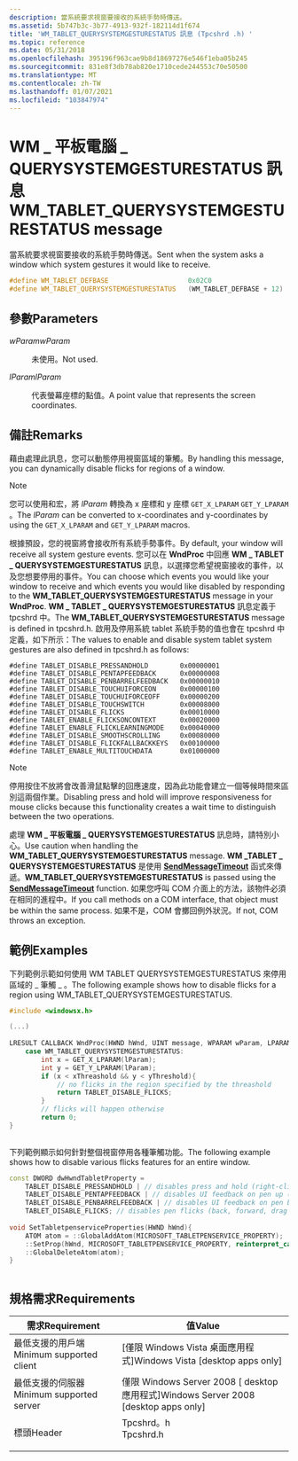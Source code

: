 ```yaml
---
description: 當系統要求視窗要接收的系統手勢時傳送。
ms.assetid: 5b747b3c-3b77-4913-932f-182114d1f674
title: 'WM_TABLET_QUERYSYSTEMGESTURESTATUS 訊息 (Tpcshrd .h) '
ms.topic: reference
ms.date: 05/31/2018
ms.openlocfilehash: 395196f963cae9b8d18697276e546f1eba05b245
ms.sourcegitcommit: 831e8f3db78ab820e1710cede244553c70e50500
ms.translationtype: MT
ms.contentlocale: zh-TW
ms.lasthandoff: 01/07/2021
ms.locfileid: "103847974"
---
```

# <a name="wm_tablet_querysystemgesturestatus-message"></a><span data-ttu-id="701dd-103">WM \_ 平板電腦 \_ QUERYSYSTEMGESTURESTATUS 訊息</span><span class="sxs-lookup"><span data-stu-id="701dd-103">WM\_TABLET\_QUERYSYSTEMGESTURESTATUS message</span></span>

<span data-ttu-id="701dd-104">當系統要求視窗要接收的系統手勢時傳送。</span><span class="sxs-lookup"><span data-stu-id="701dd-104">Sent when the system asks a window which system gestures it would like to receive.</span></span>


```C++
#define WM_TABLET_DEFBASE                    0x02C0
#define WM_TABLET_QUERYSYSTEMGESTURESTATUS   (WM_TABLET_DEFBASE + 12)       
```



## <a name="parameters"></a><span data-ttu-id="701dd-105">參數</span><span class="sxs-lookup"><span data-stu-id="701dd-105">Parameters</span></span>

<dl> <dt>

<span data-ttu-id="701dd-106">*wParam*</span><span class="sxs-lookup"><span data-stu-id="701dd-106">*wParam*</span></span> 
</dt> <dd>

<span data-ttu-id="701dd-107">未使用。</span><span class="sxs-lookup"><span data-stu-id="701dd-107">Not used.</span></span>

</dd> <dt>

<span data-ttu-id="701dd-108">*lParam*</span><span class="sxs-lookup"><span data-stu-id="701dd-108">*lParam*</span></span> 
</dt> <dd>

<span data-ttu-id="701dd-109">代表螢幕座標的點值。</span><span class="sxs-lookup"><span data-stu-id="701dd-109">A point value that represents the screen coordinates.</span></span>

</dd> </dl>

## <a name="remarks"></a><span data-ttu-id="701dd-110">備註</span><span class="sxs-lookup"><span data-stu-id="701dd-110">Remarks</span></span>

<span data-ttu-id="701dd-111">藉由處理此訊息，您可以動態停用視窗區域的筆觸。</span><span class="sxs-lookup"><span data-stu-id="701dd-111">By handling this message, you can dynamically disable flicks for regions of a window.</span></span>

> [!Note]  
> <span data-ttu-id="701dd-112">您可以使用和宏，將 *lParam* 轉換為 x 座標和 y 座標 `GET_X_LPARAM` `GET_Y_LPARAM` 。</span><span class="sxs-lookup"><span data-stu-id="701dd-112">The *lParam* can be converted to x-coordinates and y-coordinates by using the `GET_X_LPARAM` and `GET_Y_LPARAM` macros.</span></span>

 

<span data-ttu-id="701dd-113">根據預設，您的視窗將會接收所有系統手勢事件。</span><span class="sxs-lookup"><span data-stu-id="701dd-113">By default, your window will receive all system gesture events.</span></span> <span data-ttu-id="701dd-114">您可以在 **WndProc** 中回應 **WM \_ TABLET \_ QUERYSYSTEMGESTURESTATUS** 訊息，以選擇您希望視窗接收的事件，以及您想要停用的事件。</span><span class="sxs-lookup"><span data-stu-id="701dd-114">You can choose which events you would like your window to receive and which events you would like disabled by responding to the **WM\_TABLET\_QUERYSYSTEMGESTURESTATUS** message in your **WndProc**.</span></span> <span data-ttu-id="701dd-115">**WM \_ TABLET \_ QUERYSYSTEMGESTURESTATUS** 訊息定義于 tpcshrd 中。</span><span class="sxs-lookup"><span data-stu-id="701dd-115">The **WM\_TABLET\_QUERYSYSTEMGESTURESTATUS** message is defined in tpcshrd.h.</span></span> <span data-ttu-id="701dd-116">啟用及停用系統 tablet 系統手勢的值也會在 tpcshrd 中定義，如下所示：</span><span class="sxs-lookup"><span data-stu-id="701dd-116">The values to enable and disable system tablet system gestures are also defined in tpcshrd.h as follows:</span></span>

``` syntax
#define TABLET_DISABLE_PRESSANDHOLD        0x00000001
#define TABLET_DISABLE_PENTAPFEEDBACK      0x00000008
#define TABLET_DISABLE_PENBARRELFEEDBACK   0x00000010
#define TABLET_DISABLE_TOUCHUIFORCEON      0x00000100
#define TABLET_DISABLE_TOUCHUIFORCEOFF     0x00000200
#define TABLET_DISABLE_TOUCHSWITCH         0x00008000
#define TABLET_DISABLE_FLICKS              0x00010000
#define TABLET_ENABLE_FLICKSONCONTEXT      0x00020000
#define TABLET_ENABLE_FLICKLEARNINGMODE    0x00040000
#define TABLET_DISABLE_SMOOTHSCROLLING     0x00080000
#define TABLET_DISABLE_FLICKFALLBACKKEYS   0x00100000
#define TABLET_ENABLE_MULTITOUCHDATA       0x01000000
```

> [!Note]
>
> <span data-ttu-id="701dd-117">停用按住不放將會改善滑鼠點擊的回應速度，因為此功能會建立一個等候時間來區別這兩個作業。</span><span class="sxs-lookup"><span data-stu-id="701dd-117">Disabling press and hold will improve responsiveness for mouse clicks because this functionality creates a wait time to distinguish between the two operations.</span></span>

 

<span data-ttu-id="701dd-118">處理 **WM \_ 平板電腦 \_ QUERYSYSTEMGESTURESTATUS** 訊息時，請特別小心。</span><span class="sxs-lookup"><span data-stu-id="701dd-118">Use caution when handling the **WM\_TABLET\_QUERYSYSTEMGESTURESTATUS** message.</span></span> <span data-ttu-id="701dd-119">**WM \_TABLET \_ QUERYSYSTEMGESTURESTATUS** 是使用 [**SendMessageTimeout**](/windows/win32/api/winuser/nf-winuser-sendmessagetimeouta) 函式來傳遞。</span><span class="sxs-lookup"><span data-stu-id="701dd-119">**WM\_TABLET\_QUERYSYSTEMGESTURESTATUS** is passed using the [**SendMessageTimeout**](/windows/win32/api/winuser/nf-winuser-sendmessagetimeouta) function.</span></span> <span data-ttu-id="701dd-120">如果您呼叫 COM 介面上的方法，該物件必須在相同的進程中。</span><span class="sxs-lookup"><span data-stu-id="701dd-120">If you call methods on a COM interface, that object must be within the same process.</span></span> <span data-ttu-id="701dd-121">如果不是，COM 會擲回例外狀況。</span><span class="sxs-lookup"><span data-stu-id="701dd-121">If not, COM throws an exception.</span></span>

## <a name="examples"></a><span data-ttu-id="701dd-122">範例</span><span class="sxs-lookup"><span data-stu-id="701dd-122">Examples</span></span>

<span data-ttu-id="701dd-123">下列範例示範如何使用 WM TABLET QUERYSYSTEMGESTURESTATUS 來停用區域的 \_ 筆觸 \_ 。</span><span class="sxs-lookup"><span data-stu-id="701dd-123">The following example shows how to disable flicks for a region using WM\_TABLET\_QUERYSYSTEMGESTURESTATUS.</span></span>


```C++
#include <windowsx.h>        

(...)        
        
LRESULT CALLBACK WndProc(HWND hWnd, UINT message, WPARAM wParam, LPARAM lParam){
    case WM_TABLET_QUERYSYSTEMGESTURESTATUS:
        int x = GET_X_LPARAM(lParam);
        int y = GET_Y_LPARAM(lParam);
        if (x < xThreashold && y < yThreshold){
            // no flicks in the region specified by the threashold
            return TABLET_DISABLE_FLICKS;
        }
        // flicks will happen otherwise
        return 0;
}        
        
```



<span data-ttu-id="701dd-124">下列範例顯示如何針對整個視窗停用各種筆觸功能。</span><span class="sxs-lookup"><span data-stu-id="701dd-124">The following example shows how to disable various flicks features for an entire window.</span></span>


```C++
const DWORD dwHwndTabletProperty = 
    TABLET_DISABLE_PRESSANDHOLD | // disables press and hold (right-click) gesture
    TABLET_DISABLE_PENTAPFEEDBACK | // disables UI feedback on pen up (waves)
    TABLET_DISABLE_PENBARRELFEEDBACK | // disables UI feedback on pen button down (circle)
    TABLET_DISABLE_FLICKS; // disables pen flicks (back, forward, drag down, drag up)
        
void SetTabletpenserviceProperties(HWND hWnd){
    ATOM atom = ::GlobalAddAtom(MICROSOFT_TABLETPENSERVICE_PROPERTY);    
    ::SetProp(hWnd, MICROSOFT_TABLETPENSERVICE_PROPERTY, reinterpret_cast<HANDLE>(dwHwndTabletProperty));
    ::GlobalDeleteAtom(atom);
}        
        
```



## <a name="requirements"></a><span data-ttu-id="701dd-125">規格需求</span><span class="sxs-lookup"><span data-stu-id="701dd-125">Requirements</span></span>



| <span data-ttu-id="701dd-126">需求</span><span class="sxs-lookup"><span data-stu-id="701dd-126">Requirement</span></span> | <span data-ttu-id="701dd-127">值</span><span class="sxs-lookup"><span data-stu-id="701dd-127">Value</span></span> |
|-------------------------------------|--------------------------------------------------------------------------------------|
| <span data-ttu-id="701dd-128">最低支援的用戶端</span><span class="sxs-lookup"><span data-stu-id="701dd-128">Minimum supported client</span></span><br/> | <span data-ttu-id="701dd-129">\[僅限 Windows Vista 桌面應用程式\]</span><span class="sxs-lookup"><span data-stu-id="701dd-129">Windows Vista \[desktop apps only\]</span></span><br/>                                       |
| <span data-ttu-id="701dd-130">最低支援的伺服器</span><span class="sxs-lookup"><span data-stu-id="701dd-130">Minimum supported server</span></span><br/> | <span data-ttu-id="701dd-131">僅限 Windows Server 2008 \[ desktop 應用程式\]</span><span class="sxs-lookup"><span data-stu-id="701dd-131">Windows Server 2008 \[desktop apps only\]</span></span><br/>                                 |
| <span data-ttu-id="701dd-132">標頭</span><span class="sxs-lookup"><span data-stu-id="701dd-132">Header</span></span><br/>                   | <dl> <span data-ttu-id="701dd-133"><dt>Tpcshrd。h</dt></span><span class="sxs-lookup"><span data-stu-id="701dd-133"><dt>Tpcshrd.h</dt></span></span> </dl> |



 

 
